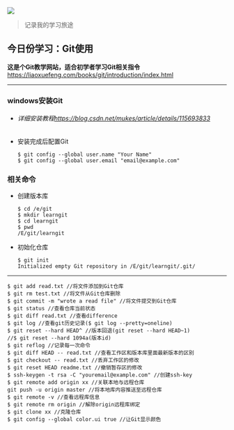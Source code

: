 <img src="https://s21.ax1x.com/2025/03/26/pEDBY26.md.jpg"/>



> 记录我的学习旅途

## **今日份学习：Git使用**

**这是个Git教学网站，适合初学者学习Git相关指令**  
<https://liaoxuefeng.com/books/git/introduction/index.html> 

****

### **windows安装Git**

- ###### 详细安装教程<https://blog.csdn.net/mukes/article/details/115693833>

- 安装完成后配置Git

  ```
  $ git config --global user.name "Your Name"
  $ git config --global user.email "email@example.com"
  ```

### **相关命令**

- 创建版本库

  ```
  $ cd /e/git
  $ mkdir learngit
  $ cd learngit
  $ pwd
  /E/git/learngit
  ```

- 初始化仓库

  ```
  $ git init
  Initialized empty Git repository in /E/git/learngit/.git/
  ```

****

```
$ git add read.txt //将文件添加到Git仓库
$ git rm test.txt //将文件从Git仓库删除
$ git commit -m "wrote a read file" //将文件提交到Git仓库
$ git status //查看仓库当前状态
$ git diff read.txt //查看difference
$ git log //查看git历史记录($ git log --pretty=oneline)
$ git reset --hard HEAD^ //版本回退(git reset --hard HEAD~1)
//$ git reset --hard 1094a(版本id)
$ git reflog //记录每一次命令
$ git diff HEAD -- read.txt //查看工作区和版本库里面最新版本的区别
$ git checkout -- read.txt //丢弃工作区的修改
$ git reset HEAD readme.txt //撤销暂存区的修改
$ ssh-keygen -t rsa -C "youremail@example.com" //创建ssh-key
$ git remote add origin xx //关联本地与远程仓库
git push -u origin master //将本地库内容推送至远程仓库
$ git remote -v //查看远程库信息
$ git remote rm origin //解除origin远程库绑定
$ git clone xx //克隆仓库
$ git config --global color.ui true //让Git显示颜色
```

